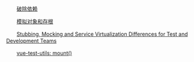 

　　[破除依赖](https://www.cnblogs.com/LipeiNet/p/5012101.html)

　　[模拟对象和存根](https://www.cnblogs.com/LipeiNet/p/5017726.html)
  
　　[Stubbing, Mocking and Service Virtualization Differences for Test and Development Teams](https://www.infoq.com/articles/stubbing-mocking-service-virtualization-differences)
  
　　[vue-test-utils: mount()](https://vue-test-utils.vuejs.org/zh/api/mount.html)

